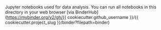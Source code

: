 Jupyter notebooks used for data analysis.
You can run all notebooks in this directory in your web browser [via BinderHub](https://mybinder.org/v2/gh/{{ cookiecutter.github_username }}/{{ cookiecutter.project_slug }}/binder?filepath=binder)
